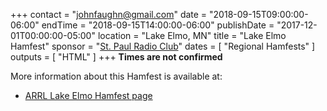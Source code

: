 +++
contact = "[johnfaughn@gmail.com](mailto:johnfaughn@gmail.com)"
date = "2018-09-15T09:00:00-06:00"
endTime = "2018-09-15T14:00:00-06:00"
publishDate = "2017-12-01T00:00:00-05:00"
location = "Lake Elmo, MN"
title = "Lake Elmo Hamfest"
sponsor = "[St. Paul Radio Club](http://www.stpaulradioclub.org/)"
dates = [ "Regional Hamfests" ]
outputs = [ "HTML" ]
+++
**Times are not confirmed**

More information about this Hamfest is available at:

* [ARRL Lake Elmo Hamfest page](http://www.arrl.org/hamfests/lake-elmo-hamfest)

